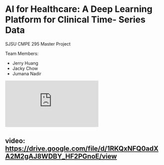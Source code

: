 # AI for Healthcare: A Deep Learning Platform for Clinical Time- Series Data
SJSU CMPE 295 Master Project

Team Members: 
- Jerry Huang
- Jacky Chow
- Jumana Nadir


![alt text](https://github.com/FatherOfLove/SJSU_MASTER_PROJECT/blob/master/S10_Poster.pdf)

## video: https://drive.google.com/file/d/1RKQxNFQ0adXA2M2gAJ8WDBY_HF2PGnoE/view


